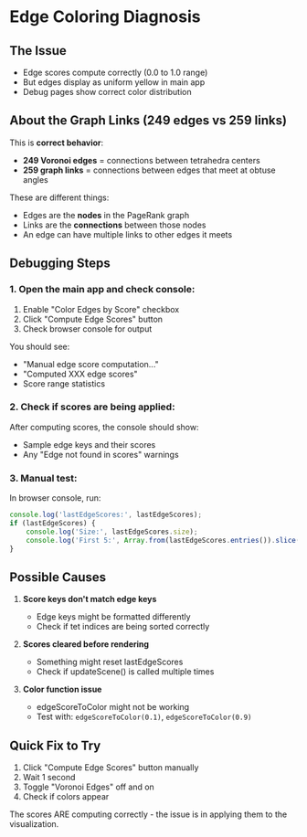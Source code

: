 # Edge Coloring Diagnosis

## The Issue
- Edge scores compute correctly (0.0 to 1.0 range)
- But edges display as uniform yellow in main app
- Debug pages show correct color distribution

## About the Graph Links (249 edges vs 259 links)

This is **correct behavior**:
- **249 Voronoi edges** = connections between tetrahedra centers
- **259 graph links** = connections between edges that meet at obtuse angles

These are different things:
- Edges are the **nodes** in the PageRank graph
- Links are the **connections** between those nodes
- An edge can have multiple links to other edges it meets

## Debugging Steps

### 1. Open the main app and check console:
1. Enable "Color Edges by Score" checkbox
2. Click "Compute Edge Scores" button
3. Check browser console for output

You should see:
- "Manual edge score computation..."
- "Computed XXX edge scores"
- Score range statistics

### 2. Check if scores are being applied:
After computing scores, the console should show:
- Sample edge keys and their scores
- Any "Edge not found in scores" warnings

### 3. Manual test:
In browser console, run:
```javascript
console.log('lastEdgeScores:', lastEdgeScores);
if (lastEdgeScores) {
    console.log('Size:', lastEdgeScores.size);
    console.log('First 5:', Array.from(lastEdgeScores.entries()).slice(0,5));
}
```

## Possible Causes

1. **Score keys don't match edge keys**
   - Edge keys might be formatted differently
   - Check if tet indices are being sorted correctly

2. **Scores cleared before rendering**
   - Something might reset lastEdgeScores
   - Check if updateScene() is called multiple times

3. **Color function issue**
   - edgeScoreToColor might not be working
   - Test with: `edgeScoreToColor(0.1)`, `edgeScoreToColor(0.9)`

## Quick Fix to Try

1. Click "Compute Edge Scores" button manually
2. Wait 1 second
3. Toggle "Voronoi Edges" off and on
4. Check if colors appear

The scores ARE computing correctly - the issue is in applying them to the visualization.
